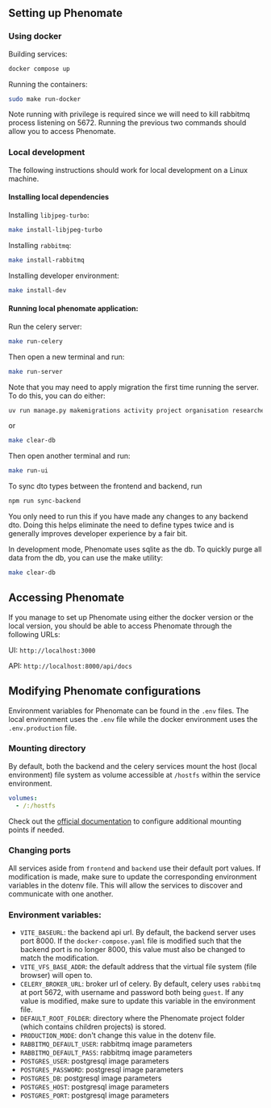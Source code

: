 ## Setting up Phenomate

### Using docker

Building services:

```bash
docker compose up
```

Running the containers:

```bash
sudo make run-docker
```

Note running with privilege is required since we will need to kill rabbitmq process listening on 5672. Running the previous two commands should allow you to access Phenomate.

### Local development

The following instructions should work for local development on a Linux machine.

#### Installing local dependencies

Installing `libjpeg-turbo`:

```bash
make install-libjpeg-turbo
```

Installing `rabbitmq`:

```bash
make install-rabbitmq
```

Installing developer environment:

```bash
make install-dev
```

#### Running local phenomate application:

Run the celery server:

```bash
make run-celery
```

Then open a new terminal and run:

```bash
make run-server
```

Note that you may need to apply migration the first time running the server. To do this, you can do either:

```bash
uv run manage.py makemigrations activity project organisation researcher && uv run manage.py migrate
```

or

```bash
make clear-db
```

Then open another terminal and run:

```bash
make run-ui
```

To sync dto types between the frontend and backend, run

```bash
npm run sync-backend
```

You only need to run this if you have made any changes to any backend dto. Doing this helps eliminate the need to define types twice and is generally improves developer experience by a fair bit.

In development mode, Phenomate uses sqlite as the db. To quickly purge all data from the db, you can use the make utility:

```bash
make clear-db
```

## Accessing Phenomate

If you manage to set up Phenomate using either the docker version or the local version, you should be able to access Phenomate through the following URLs:

UI: `http://localhost:3000`

API: `http://localhost:8000/api/docs`

## Modifying Phenomate configurations

Environment variables for Phenomate can be found in the `.env` files. The local environment uses the `.env` file while the docker environment uses the `.env.production` file.

### Mounting directory

By default, both the backend and the celery services mount the host (local environment) file system as volume accessible at `/hostfs` within the service environment.

```yaml
volumes:
  - /:/hostfs
```

Check out the [official documentation](https://docs.docker.com/reference/compose-file/volumes/) to configure additional mounting points if needed.

### Changing ports

All services aside from `frontend` and `backend` use their default port values. If modification is made, make sure to update the corresponding environment variables in the dotenv file. This will allow the services to discover and communicate with one another.

### Environment variables:

- `VITE_BASEURL`: the backend api url. By default, the backend server uses port 8000. If the `docker-compose.yaml` file is modified such that the backend port is no longer 8000, this value must also be changed to match the modification.
- `VITE_VFS_BASE_ADDR`: the default address that the virtual file system (file browser) will open to.
- `CELERY_BROKER_URL`: broker url of celery. By default, celery uses `rabbitmq` at port 5672, with username and password both being `guest`. If any value is modified, make sure to update this variable in the environment file.
- `DEFAULT_ROOT_FOLDER`: directory where the Phenomate project folder (which contains children projects) is stored.
- `PRODUCTION_MODE`: don't change this value in the dotenv file.
- `RABBITMQ_DEFAULT_USER`: rabbitmq image parameters
- `RABBITMQ_DEFAULT_PASS`: rabbitmq image parameters
- `POSTGRES_USER`: postgresql image parameters
- `POSTGRES_PASSWORD`: postgresql image parameters
- `POSTGRES_DB`: postgresql image parameters
- `POSTGRES_HOST`: postgresql image parameters
- `POSTGRES_PORT`: postgresql image parameters
